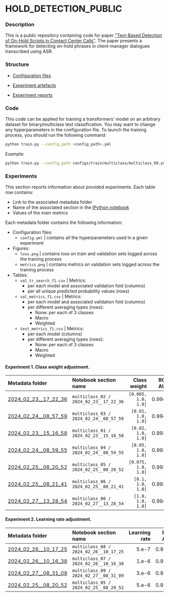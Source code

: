 # HOLD_DETECTION_PUBLIC



### Description

This is a public repository containing code for paper ["Text-Based Detection of On-Hold Scripts in Contact Center Calls"](https://aircconline.com/abstract/mlaij/11224mlaij01.html). The paper presents a framework for detecting on-hold phrases in client-manager dialogues transcribed using ASR. 



### Structure

- [Configuration files](./configs/train/multiclass)

- [Experiment artefacts](./mlruns/multiclass)

- [Experiment reports](EXPERIMENTS_01.ipynb)



### Code

This code can be applied for training a transformers' model on an arbitrary dataset for binary/multiclass text classification. You may want to change any hyperparameters in the configuration file. To launch the training process, you should run the following command:

```bash
python train.py --config_path <config_path>.yml
```

Example:

```bash
python train.py --config_path configs/train/multiclass/multiclass_09.yml
```



### Experiments

This section reports information about provided experiments. Each table row contains:
- Link to the associated metadata folder
- Name of the associated section in the [IPython notebook](EXPERIMENTS_01.ipynb)
- Values of the main metrics

Each metadata folder contains the following information:
- Configuration files:
    - `config.yml` | contains all the hyperparameters used in a given experiment
- Figures:
    - `loss.png` | contains loss on train and validation sets logged across the training process
    - `metrics.png` | contains metrics on validation sets logged across the training process
- Tables:
    - `val_tr_search_f1.csv` | Metrics:
        - per each model and associated validation fold (columns)
        - per all unique predicted probability values (rows)
    - `val_metrics_f1.csv` | Metrics:
        - per each model and associated validation fold (columns)
        - per different averaging types (rows):
            - None: per each of 3 classes
            - Macro
            - Weighted
    - `test_metrics_f1.csv` | Metrics:
        - per each model (columns)
        - per different averaging types (rows):
            - None: per each of 3 classes
            - Macro
            - Weighted



#### Experiment 1. Class weight adjustment.

| Metadata folder | Notebook section name | Class weight | ROC AUC | Best threshold | Recall | Precision | Balanced Accuracy | F1
|:----------------|:----------------------|-------------:|--------:|---------------:|-------:|----------:|------------------:|---:|
| [2024_02_23__17_22_36](./mlruns/multiclass/2024_02_23__17_22_36) | `multiclass_02 / 2024_02_23__17_22_36` | `[0.005, 1.0, 1.0]` | 0.9946 | 0.5449 | 0.9135 | 0.8529 | 0.9135 | 0.8778 |
| [2024_02_24__08_57_59](./mlruns/multiclass/2024_02_24__08_57_59) | `multiclass_03 / 2024_02_24__08_57_59` | `[0.01, 1.0, 1.0]` | 0.9942 | 0.9791 | 0.8824 | 0.8899 | 0.8824 | 0.8836 |
| [2024_02_23__15_16_58](./mlruns/multiclass/2024_02_23__15_16_58) | `multiclass_01 / 2024_02_23__15_16_58` | `[0.02, 1.0, 1.0]` | 0.9935 | 0.5092 | 0.9095 | 0.8666 | 0.9095 | 0.8834 | 
| [2024_02_24__08_59_55](./mlruns/multiclass/2024_02_24__08_59_55) | `multiclass_04 / 2024_02_24__08_59_55` | `[0.05, 1.0, 1.0]` | 0.9939 | 0.9662 | 0.8802 | 0.9002 | 0.8802 | 0.8876 |
| [2024_02_25__08_20_52](./mlruns/multiclass/2024_02_25__08_20_52) | `multiclass_05 / 2024_02_25__08_20_52` | `[0.075, 1.0, 1.0]` | 0.9931 | 0.9627 | 0.8805 | 0.9063 | 0.8805 | 0.8908 |
| [2024_02_25__08_21_41](./mlruns/multiclass/2024_02_25__08_21_41) | `multiclass_06 / 2024_02_25__08_21_41` | `[0.1, 1.0, 1.0]` | 0.9931 | 0.9128 | 0.8883 | 0.8927 | 0.8883 | 0.889 | 
| [2024_02_27__13_28_54](./mlruns/multiclass/2024_02_27__13_28_54) | `multiclass_00 / 2024_02_27__13_28_54` | `[1.0, 1.0, 1.0]` | 0.9943 | 0.3347 | 0.9052 | 0.8706 | 0.9052 | 0.8843 |



#### Experiment 2. Learning rate adjustment.

| Metadata folder | Notebook section name | Learning rate | ROC AUC | Best threshold | Recall | Precision | Balanced Accuracy | F1 |
|:----------------|:----------------------|--------------:|--------:|---------------:|-------:|----------:|------------------:|---:|
| [2024_02_26__10_17_25](./mlruns/multiclass/2024_02_26__10_17_25) | `multiclass_08 / 2024_02_26__10_17_25` | 5.e-7 | 0.9858 | 0.5541 | 0.8126 | 0.8504 | 0.8126 | 0.8185 |
| [2024_02_26__10_16_38](./mlruns/multiclass/2024_02_26__10_16_38) | `multiclass_07 / 2024_02_26__10_16_38` | 1.e-6 | 0.9925 | 0.8656 | 0.8877 | 0.8985 | 0.8877 | 0.8921 |
| [2024_02_27__08_31_09](./mlruns/multiclass/2024_02_27__08_31_09) | `multiclass_09 / 2024_02_27__08_31_09` | 3.e-6 | 0.9947 | 0.8422 | 0.9113 | 0.8949 | 0.9113 | 0.9014 |
| [2024_02_25__08_20_52](./mlruns/multiclass/2024_02_25__08_20_52) | `multiclass_05 / 2024_02_25__08_20_52` | 5.e-6 | 0.9931 | 0.9627 | 0.8805 | 0.9063 | 0.8805 | 0.8908 |







